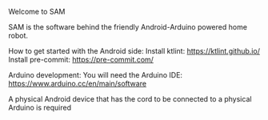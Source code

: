 Welcome to SAM

SAM is the software behind the friendly Android-Arduino powered home robot.

How to get started with the Android side:
Install ktlint: https://ktlint.github.io/
Install pre-commit: https://pre-commit.com/

Arduino development:
You will need the Arduino IDE: https://www.arduino.cc/en/main/software

A physical Android device that has the cord to be connected to a physical Arduino is required

